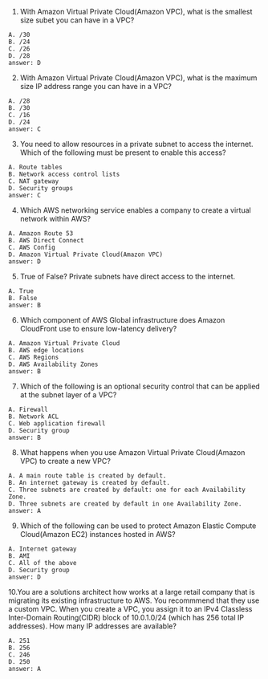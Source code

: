 1. With Amazon Virtual Private Cloud(Amazon VPC), what is the smallest size subet you can have in a VPC?

```
A. /30
B. /24
C. /26
D. /28
answer: D
```

2. With Amazon Virtual Private Cloud(Amazon VPC), what is the maximum size IP address range you can have in a VPC?

```
A. /28
B. /30
C. /16
D. /24
answer: C
```

3. You need to allow resources in a private subnet to access the internet. Which of the following must be present to enable this access?

```
A. Route tables
B. Network access control lists
C. NAT gateway
D. Security groups
answer: C
```

4. Which AWS networking service enables a company to create a virtual network within AWS?

```
A. Amazon Route 53
B. AWS Direct Connect
C. AWS Config
D. Amazon Virtual Private Cloud(Amazon VPC)
answer: D
```

5. True of False? Private subnets have direct access to the internet.

```
A. True
B. False
answer: B
```

6. Which component of AWS Global infrastructure does Amazon CloudFront use to ensure low-latency delivery?

```
A. Amazon Virtual Private Cloud
B. AWS edge locations
C. AWS Regions
D. AWS Availability Zones
answer: B
```

7. Which of the following is an optional security control that can be applied at the subnet layer of a VPC?

```
A. Firewall
B. Network ACL
C. Web application firewall
D. Security group
answer: B
```

8. What happens when you use Amazon Virtual Private Cloud(Amazon VPC) to create a new VPC?

```
A. A main route table is created by default.
B. An internet gateway is created by default.
C. Three subnets are created by default: one for each Availability Zone.
D. Three subnets are created by default in one Availability Zone.
answer: A
```

9. Which of the following can be used to protect Amazon Elastic Compute Cloud(Amazon EC2) instances hosted in AWS?

```
A. Internet gateway
B. AMI
C. All of the above
D. Security group
answer: D
```

10.You are a solutions architect how works at a large retail company that is migrating its existing infrastructure to AWS. You recommmend that they use a custom VPC. When you create a VPC, you assign it to an IPv4 Classless Inter-Domain Routing(CIDR) block of 10.0.1.0/24 (which has 256 total IP addresses). How many IP addresses are available?

```
A. 251
B. 256
C. 246
D. 250
answer: A
```
